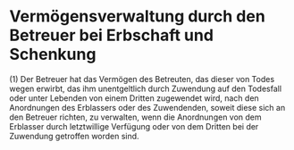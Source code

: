 # Vermögensverwaltung durch den Betreuer bei Erbschaft und Schenkung

(1) Der Betreuer hat das Vermögen des Betreuten, das dieser von Todes wegen erwirbt, das ihm unentgeltlich durch Zuwendung auf den Todesfall oder unter Lebenden von einem Dritten zugewendet wird, nach den Anordnungen des Erblassers oder des Zuwendenden, soweit diese sich an den Betreuer richten, zu verwalten, wenn die Anordnungen von dem Erblasser durch letztwillige Verfügung oder von dem Dritten bei der Zuwendung getroffen worden sind.